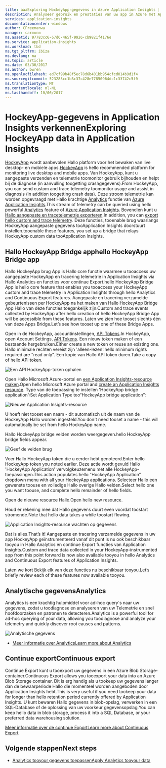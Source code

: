 ```yaml
---
title: aaaExploring HockeyApp-gegevens in Azure Application Insights | Microsoft Docs
description: Analyseer gebruik en prestaties van uw app in Azure met Application Insights.
services: application-insights
documentationcenter: windows
author: CFreemanwa
manager: carmonm
ms.assetid: 97783cc6-67d6-465f-9926-cb9821f4176e
ms.service: application-insights
ms.workload: tbd
ms.tgt_pltfrm: ibiza
ms.devlang: na
ms.topic: article
ms.date: 03/30/2017
ms.author: bwren
ms.openlocfilehash: ed7cf99b48f5ec78d6b401bb954cfcd014b9d1f4
ms.sourcegitcommit: 523283cc1b3c37c428e77850964dc1c33742c5f0
ms.translationtype: MT
ms.contentlocale: nl-NL
ms.lasthandoff: 10/06/2017
---
```

# <a name="exploring-hockeyapp-data-in-application-insights"></a><span data-ttu-id="945e3-103">HockeyApp-gegevens in Application Insights verkennen</span><span class="sxs-lookup"><span data-stu-id="945e3-103">Exploring HockeyApp data in Application Insights</span></span>
<span data-ttu-id="945e3-104">[HockeyApp](https://azure.microsoft.com/services/hockeyapp/) wordt aanbevolen Hallo platform voor het bewaken van live desktop- en mobiele apps.</span><span class="sxs-lookup"><span data-stu-id="945e3-104">[HockeyApp](https://azure.microsoft.com/services/hockeyapp/) is hello recommended platform for monitoring live desktop and mobile apps.</span></span> <span data-ttu-id="945e3-105">Van HockeyApp, kunt u aangepaste verzenden en telemetrie toomonitor gebruik bijhouden en helpt bij de diagnose (in aanvulling toogetting crashgegevens).</span><span class="sxs-lookup"><span data-stu-id="945e3-105">From HockeyApp, you can send custom and trace telemetry toomonitor usage and assist in diagnosis (in addition toogetting crash data).</span></span> <span data-ttu-id="945e3-106">Deze stroom telemetrie kan worden opgevraagd met Hallo krachtige [Analytics](app-insights-analytics.md) functie van [Azure Application Insights](app-insights-overview.md).</span><span class="sxs-lookup"><span data-stu-id="945e3-106">This stream of telemetry can be queried using hello powerful [Analytics](app-insights-analytics.md) feature of [Azure Application Insights](app-insights-overview.md).</span></span> <span data-ttu-id="945e3-107">Bovendien kunt u [Hallo aangepaste en tracetelemetrie exporteren](app-insights-export-telemetry.md).</span><span class="sxs-lookup"><span data-stu-id="945e3-107">In addition, you can [export hello custom and trace telemetry](app-insights-export-telemetry.md).</span></span> <span data-ttu-id="945e3-108">Deze functies, tooenable brug waarlangs HockeyApp aangepaste gegevens tooApplication Insights doorstuurt instellen.</span><span class="sxs-lookup"><span data-stu-id="945e3-108">tooenable these features, you set up a bridge that relays HockeyApp custom data tooApplication Insights.</span></span>

## <a name="hello-hockeyapp-bridge-app"></a><span data-ttu-id="945e3-109">Hallo HockeyApp Bridge app</span><span class="sxs-lookup"><span data-stu-id="945e3-109">hello HockeyApp Bridge app</span></span>
<span data-ttu-id="945e3-110">Hallo HockeyApp brug App is Hallo core functie waarmee u tooaccess uw aangepaste HockeyApp en tracering telemetrie in Application Insights via Hallo Analytics en functies voor continue Export.</span><span class="sxs-lookup"><span data-stu-id="945e3-110">hello HockeyApp Bridge App is hello core feature that enables you tooaccess your HockeyApp custom and trace telemetry in Application Insights through hello Analytics and Continuous Export features.</span></span> <span data-ttu-id="945e3-111">Aangepaste en tracering verzamelde gebeurtenissen per HockeyApp na het maken van Hallo HockeyApp Bridge App Hallo van deze functies toegankelijk zijn.</span><span class="sxs-lookup"><span data-stu-id="945e3-111">Custom and trace events collected by HockeyApp after hello creation of hello HockeyApp Bridge App will be accessible from these features.</span></span> <span data-ttu-id="945e3-112">Laten we zien hoe tooset slechts één van deze Apps Bridge.</span><span class="sxs-lookup"><span data-stu-id="945e3-112">Let’s see how tooset up one of these Bridge Apps.</span></span>

<span data-ttu-id="945e3-113">Open in de HockeyApp, accountinstellingen, [API Tokens](https://rink.hockeyapp.net/manage/auth_tokens).</span><span class="sxs-lookup"><span data-stu-id="945e3-113">In HockeyApp, open Account Settings, [API Tokens](https://rink.hockeyapp.net/manage/auth_tokens).</span></span> <span data-ttu-id="945e3-114">Een nieuw token maken of een bestaande hergebruiken.</span><span class="sxs-lookup"><span data-stu-id="945e3-114">Either create a new token or reuse an existing one.</span></span> <span data-ttu-id="945e3-115">Hallo minimale rechten vereist zijn 'alleen-lezen'.</span><span class="sxs-lookup"><span data-stu-id="945e3-115">hello minimum rights required are "read only".</span></span> <span data-ttu-id="945e3-116">Een kopie van Hallo API token duren.</span><span class="sxs-lookup"><span data-stu-id="945e3-116">Take a copy of hello API token.</span></span>

![Een API HockeyApp-token ophalen](./media/app-insights-hockeyapp-bridge-app/01.png)

<span data-ttu-id="945e3-118">Open Hallo Microsoft Azure-portal en [een Application Insights-resource maken](app-insights-create-new-resource.md).</span><span class="sxs-lookup"><span data-stu-id="945e3-118">Open hello Microsoft Azure portal and [create an Application Insights resource](app-insights-create-new-resource.md).</span></span> <span data-ttu-id="945e3-119">Type van de toepassing te instellen 'HockeyApp bridge application':</span><span class="sxs-lookup"><span data-stu-id="945e3-119">Set Application Type too“HockeyApp bridge application”:</span></span>

![Nieuwe Application Insights-resource](./media/app-insights-hockeyapp-bridge-app/02.png)

<span data-ttu-id="945e3-121">U hoeft niet tooset een naam - dit automatisch uit de naam van de HockeyApp Hallo worden ingesteld.</span><span class="sxs-lookup"><span data-stu-id="945e3-121">You don't need tooset a name - this will automatically be set from hello HockeyApp name.</span></span>

<span data-ttu-id="945e3-122">Hallo HockeyApp bridge velden worden weergegeven.</span><span class="sxs-lookup"><span data-stu-id="945e3-122">hello HockeyApp bridge fields appear.</span></span> 

![Geef de velden brug](./media/app-insights-hockeyapp-bridge-app/03.png)

<span data-ttu-id="945e3-124">Voer Hallo HockeyApp token die u eerder hebt genoteerd.</span><span class="sxs-lookup"><span data-stu-id="945e3-124">Enter hello HockeyApp token you noted earlier.</span></span> <span data-ttu-id="945e3-125">Deze actie wordt gevuld Hallo 'HockeyApp Application' vervolgkeuzemenu met alle HockeyApp-toepassingen.</span><span class="sxs-lookup"><span data-stu-id="945e3-125">This action populates hello “HockeyApp Application” dropdown menu with all your HockeyApp applications.</span></span> <span data-ttu-id="945e3-126">Selecteer Hallo een gewenste toouse en volledige Hallo overige Hallo velden.</span><span class="sxs-lookup"><span data-stu-id="945e3-126">Select hello one you want toouse, and complete hello remainder of hello fields.</span></span> 

<span data-ttu-id="945e3-127">Open de nieuwe resource Hallo.</span><span class="sxs-lookup"><span data-stu-id="945e3-127">Open hello new resource.</span></span> 

<span data-ttu-id="945e3-128">Houd er rekening mee dat Hallo gegevens duurt even voordat toostart stromende.</span><span class="sxs-lookup"><span data-stu-id="945e3-128">Note that hello data takes a while toostart flowing.</span></span>

![Application Insights-resource wachten op gegevens](./media/app-insights-hockeyapp-bridge-app/04.png)

<span data-ttu-id="945e3-130">Dat is alles.</span><span class="sxs-lookup"><span data-stu-id="945e3-130">That’s it!</span></span> <span data-ttu-id="945e3-131">Aangepaste en tracering verzamelde gegevens in uw app HockeyApp geïnstrumenteerd vanaf dit punt is nu ook beschikbaar tooyou in Hallo Analytics en continue Export functies van Application Insights.</span><span class="sxs-lookup"><span data-stu-id="945e3-131">Custom and trace data collected in your HockeyApp-instrumented app from this point forward is now also available tooyou in hello Analytics and Continuous Export features of Application Insights.</span></span>

<span data-ttu-id="945e3-132">Laten we kort Bekijk elk van deze functies nu beschikbaar tooyou.</span><span class="sxs-lookup"><span data-stu-id="945e3-132">Let’s briefly review each of these features now available tooyou.</span></span>

## <a name="analytics"></a><span data-ttu-id="945e3-133">Analytische gegevens</span><span class="sxs-lookup"><span data-stu-id="945e3-133">Analytics</span></span>
<span data-ttu-id="945e3-134">Analytics is een krachtig hulpmiddel voor ad-hoc query's naar uw gegevens, zodat u toodiagnose en analyseren van uw Telemetrie en snel hoofdoorzaken en patronen te detecteren.</span><span class="sxs-lookup"><span data-stu-id="945e3-134">Analytics is a powerful tool for ad-hoc querying of your data, allowing you toodiagnose and analyze your telemetry and quickly discover root causes and patterns.</span></span>

![Analytische gegevens](./media/app-insights-hockeyapp-bridge-app/05.png)

* [<span data-ttu-id="945e3-136">Meer informatie over Analytics</span><span class="sxs-lookup"><span data-stu-id="945e3-136">Learn more about Analytics</span></span>](app-insights-analytics-tour.md)

## <a name="continuous-export"></a><span data-ttu-id="945e3-137">Continue export</span><span class="sxs-lookup"><span data-stu-id="945e3-137">Continuous export</span></span>
<span data-ttu-id="945e3-138">Continue Export kunt u tooexport uw gegevens in een Azure Blob Storage-container.</span><span class="sxs-lookup"><span data-stu-id="945e3-138">Continuous Export allows you tooexport your data into an Azure Blob Storage container.</span></span> <span data-ttu-id="945e3-139">Dit is erg handig als u tookeep uw gegevens langer dan de bewaarperiode Hallo die momenteel worden aangeboden door Application Insights hebt.</span><span class="sxs-lookup"><span data-stu-id="945e3-139">This is very useful if you need tookeep your data for longer than hello retention period currently offered by Application Insights.</span></span> <span data-ttu-id="945e3-140">U kunt bewaren Hallo gegevens in blob-opslag, verwerken in een SQL-Database of de oplossing van uw voorkeur gegevensopslag.</span><span class="sxs-lookup"><span data-stu-id="945e3-140">You can keep hello data in blob storage, process it into a SQL Database, or your preferred data warehousing solution.</span></span>

[<span data-ttu-id="945e3-141">Meer informatie over de continue Export</span><span class="sxs-lookup"><span data-stu-id="945e3-141">Learn more about Continuous Export</span></span>](app-insights-export-telemetry.md)

## <a name="next-steps"></a><span data-ttu-id="945e3-142">Volgende stappen</span><span class="sxs-lookup"><span data-stu-id="945e3-142">Next steps</span></span>
* [<span data-ttu-id="945e3-143">Analytics tooyour gegevens toepassen</span><span class="sxs-lookup"><span data-stu-id="945e3-143">Apply Analytics tooyour data</span></span>](app-insights-analytics-tour.md)

